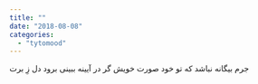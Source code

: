```yaml
---
title: ""
date: "2018-08-08"
categories: 
  - "tytomood"
---
```


جرم بیگانه نباشد که تو خود صورت خویش گر در آیینه ببینی برود دل زِ برت
